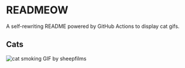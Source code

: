 # READMEOW

A self-rewriting README powered by GitHub Actions to display cat gifs.

## Cats

![cat smoking GIF by sheepfilms](https://media1.giphy.com/media/l0ExdMHUDKteztyfe/200.gif?cid=9acd02dafas37cj5mozp4azvdy4z9exqebtcrgdxu6u0ozuz&ep=v1_gifs_search&rid=200.gif&ct=g)
